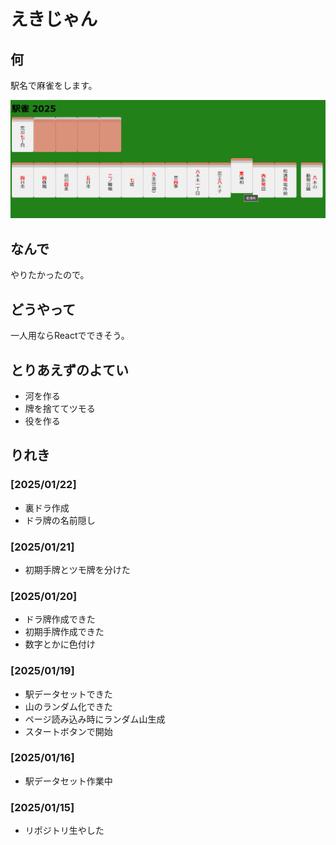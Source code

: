 # えきじゃん

## 何

駅名で麻雀をします。

![開発中の画面](./readmeImg/20250121-01.png "開発中の画面")

## なんで

やりたかったので。

## どうやって

一人用ならReactでできそう。

## とりあえずのよてい

- 河を作る
- 牌を捨ててツモる
- 役を作る

## りれき

### [2025/01/22]

- 裏ドラ作成
- ドラ牌の名前隠し

### [2025/01/21]

- 初期手牌とツモ牌を分けた

### [2025/01/20]

- ドラ牌作成できた
- 初期手牌作成できた
- 数字とかに色付け

### [2025/01/19]

- 駅データセットできた
- 山のランダム化できた
- ページ読み込み時にランダム山生成
- スタートボタンで開始

### [2025/01/16]

- 駅データセット作業中

### [2025/01/15]

- リポジトリ生やした
